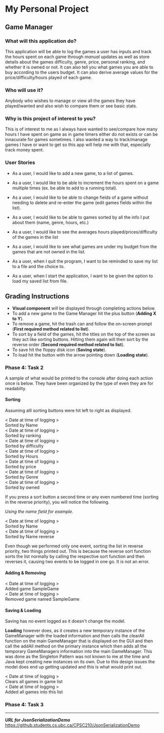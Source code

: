 # My Personal Project

## Game Manager

### What will this application do?

This application will be able to log the games a user has inputs and track the
hours spent on each game through *manual* updates as well as store details about the
games difficulty, genre, price, personal ranking, and whether it is owned or not.
It can also tell you what games you are able to buy according to the users budget.
It can also derive average values for the price/difficulty/hours played of each game.

### Who will use it?

Anybody who wishes to manage or view all the games they have played/wanted and
also wish to compare them or see basic stats.

### Why is this project of interest to you?

This is of interest to me as I always have wanted to see/compare how many hours
I have spent on game as in game timers either do not exists or can be innacurate for games
sometimes. I also wanted a way to track/manage games I have or want to get
so this app will help me with that, especially track money spent. 

### User Stories

- As a user, I would like to add a new game, to a list of games.
- As a user, I would like to be able to increment
the hours spent on a game multiple times (ex. be able to add to a running total).
- As a user, I would like to be able to change fields of a game without
needing to delete and re-enter the game (edit games fields within the list).
- As a user, I would like to be able to games sorted by all the info I put about them (name, genre, hours, etc.)
- As a user, I would like to see the averages hours played/prices/difficulty of the games in the list
- As a user, I would like to see what games are under my budget from the games that are not owned in the list.

- As a user, when I quit the program, I want to be reminded to save my list to  a file and the choice to.
- As a user, when I start the application, I want to be given the option to load my saved list from file.

## Grading Instructions
- **Visual component** will be displayed through completing actions below.
- To add a new game to the Game Manager hit the plus button (**Adding X to Y**).
- To remove a game, hit the trash can and follow the on-screen prompt 
(**First required method related to list**).
- To sort by a field of the games, hit the titles on the top of the screen as
  they act like sorting buttons. Hitting them again will then sort by the reverse order
(**Second required method related to list**).
- To save hit the floppy disk icon (**Saving state**).
- To load hit the button with the arrow pointing down (**Loading state**).

### Phase 4: Task 2
A sample of what would be printed to the console after doing each 
action once is below. They have been organized by the type of even they are for readabilty.

#### Sorting

Assuming alll sorting buttons were hit left to right as displayed.  

< Date at time of logging >  
Sorted by Name  
< Date at time of logging >  
Sorted by ranking  
< Date at time of logging >  
Sorted by difficulty  
< Date at time of logging >  
Sorted by Hours  
< Date at time of logging >  
Sorted by price  
< Date at time of logging >  
Sorted by Genre  
< Date at time of logging >  
Sorted by owned  

If you press a sort button a second time or any even numbered time
(sorting in the reverse priority), you will notice
the following.    

*Using the name field for example.*

< Date at time of logging >  
Sorted by Name  
< Date at time of logging >  
Sorted by Name reverse

Even though we performed only one event, sorting the 
list in reverse priority, two things printed out. 
This is because the reverse sort function sorts the
list normally by calling the respective sort function 
and then reverses it, causing two events to be logged 
in one go. It is not an error.

#### Adding & Removing

< Date at time of logging >  
Added game SampleGame  
< Date at time of logging >  
Removed game named SampleGame

#### Saving & Loading
Saving has no event logged as it doesn't change the model.  

**Loading** however does, as it creates a new temporary instance of the GameManager 
with the loaded information and then calls the clearAll function on the main GameManager
that is displayed on the GUI and then call the addAll method on the primary instance
which then adds all the temporary GameManagers information into the main GameManager.
This was done as the Singleton Pattern was not known to me at the time and 
Java kept creating new instances on its own. Due to this design issues the model does end up getting updated and this 
is what would print out.

< Date at time of logging >  
Clears all games in game list  
< Date at time of logging >  
Added all games into this list


### Phase 4: Task 3


___
***URL for JsonSerializationDemo***
<https://github.students.cs.ubc.ca/CPSC210/JsonSerializationDemo>